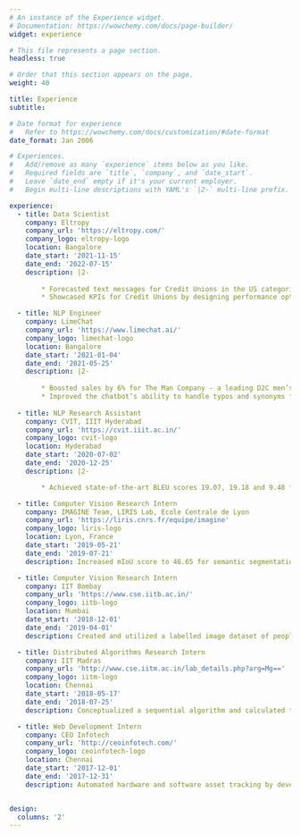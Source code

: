```yaml
---
# An instance of the Experience widget.
# Documentation: https://wowchemy.com/docs/page-builder/
widget: experience

# This file represents a page section.
headless: true

# Order that this section appears on the page.
weight: 40

title: Experience
subtitle:

# Date format for experience
#   Refer to https://wowchemy.com/docs/customization/#date-format
date_format: Jan 2006

# Experiences.
#   Add/remove as many `experience` items below as you like.
#   Required fields are `title`, `company`, and `date_start`.
#   Leave `date_end` empty if it's your current employer.
#   Begin multi-line descriptions with YAML's `|2-` multi-line prefix.

experience:
  - title: Data Scientist
    company: Eltropy
    company_url: 'https://eltropy.com/'
    company_logo: eltropy-logo
    location: Bangalore
    date_start: '2021-11-15'
    date_end: '2022-07-15'
    description: |2-
        
        * Forecasted text messages for Credit Unions in the US categorized by departments and message types by implementing an ML pipeline using AWS cloud services (Amazon Forecast, Amazon MWAA)
        * Showcased KPIs for Credit Unions by designing performance optimized dashboards on AWS QuickSight and embedded the dashboards on the Eltropy application to be sold as premium insights to customers

  - title: NLP Engineer
    company: LimeChat
    company_url: 'https://www.limechat.ai/'
    company_logo: limechat-logo
    location: Bangalore
    date_start: '2021-01-04'
    date_end: '2021-05-25'
    description: |2-
        
        * Boosted sales by 6% for The Man Company - a leading D2C men’s grooming brand by designing and implementing a system to launch personalized chat re-marketing campaigns.
        * Improved the chatbot’s ability to handle typos and synonyms for the product discovery quiz by creating a Parts of Speech (POS) Tagging based system to obtain synonyms and typos from real user conversations with the chatbot.
        
  - title: NLP Research Assistant
    company: CVIT, IIIT Hyderabad
    company_url: 'https://cvit.iiit.ac.in/'
    company_logo: cvit-logo
    location: Hyderabad
    date_start: '2020-07-02'
    date_end: '2020-12-25'
    description: |2-

        * Achieved state-of-the-art BLEU scores 19.07, 19.18 and 9.48 for English to Tamil, Urdu and Odia translation respectively and WAT20 En-Odia leaderboards rank 3 by fine-tuning a multilingual neural machine translation model.

  - title: Computer Vision Research Intern
    company: IMAGINE Team, LIRIS Lab, Ecole Centrale de Lyon
    company_url: 'https://liris.cnrs.fr/equipe/imagine'
    company_logo: liris-logo
    location: Lyon, France
    date_start: '2019-05-21'
    date_end: '2019-07-21'
    description: Increased mIoU score to 46.65 for semantic segmentation of fruits by creating a synthetic training dataset of fruit tree images using Blender and enhancing its photo-realism using generative adversarial networks (CycleGAN).

  - title: Computer Vision Research Intern
    company: IIT Bombay
    company_url: 'https://www.cse.iitb.ac.in/'
    company_logo: iitb-logo
    location: Mumbai
    date_start: '2018-12-01'
    date_end: '2019-04-01'
    description: Created and utilized a labelled image dataset of people smoking cigarettes to finetune an Inception-ResNet-v2 model to classify images containing smokers, achieving an accuracy of 74.66% and F1 score of 0.7055.

  - title: Distributed Algorithms Research Intern
    company: IIT Madras
    company_url: 'http://www.cse.iitm.ac.in/lab_details.php?arg=Mg=='
    company_logo: iitm-logo
    location: Chennai
    date_start: '2018-05-17'
    date_end: '2018-07-25'
    description: Conceptualized a sequential algorithm and calculated time complexity for a distributed Art Gallery Problem.

  - title: Web Development Intern
    company: CEO Infotech
    company_url: 'http://ceoinfotech.com/'
    company_logo: ceoinfotech-logo
    location: Chennai
    date_start: '2017-12-01'
    date_end: '2017-12-31'
    description: Automated hardware and software asset tracking by developing an asset management tool in .NET, C\# and SQL.


design:
  columns: '2'
---
```


